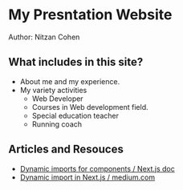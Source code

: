 # My Presntation Website

Author: Nitzan Cohen

## What includes in this site?

- About me and my experience.
- My variety activities
  - Web Developer
  - Courses in Web development field.
  - Special education teacher
  - Running coach

## Articles and Resouces

- [Dynamic imports for components / Next.js doc](https://nextjs.org/learn-pages-router/seo/improve/dynamic-import-components)
- [Dynamic import in Next.js / medium.com](https://medium.com/@bharatnatrayn11/dynamic-import-in-next-js-3e8c8e4a9606)
